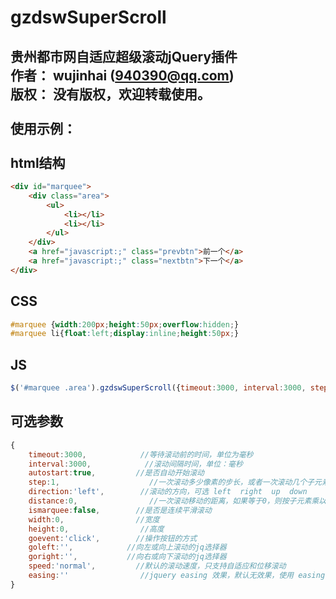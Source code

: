 # gzdswSuperScroll
贵州都市网自适应超级滚动jQuery插件<br/>
作者： wujinhai (940390@qq.com)<br/>
版权： 没有版权，欢迎转载使用。<br/>
<br/>
使用示例：<br/>
<br/>
html结构
------
```html
<div id="marquee">
    <div class="area">
        <ul>
            <li></li>
            <li></li>
        </ul>            
    </div>
    <a href="javascript:;" class="prevbtn">前一个</a>
    <a href="javascript:;" class="nextbtn">下一个</a>
</div>
```

CSS
------
```css
#marquee {width:200px;height:50px;overflow:hidden;}
#marquee li{float:left;display:inline;height:50px;}
```

JS
------
```javascript
$('#marquee .area').gzdswSuperScroll({timeout:3000, interval:3000, step:1, direction:'left', goleft:'.prevbtn', goright:'.nextbtn'});
```

可选参数
------
```javascript
{
    timeout:3000,            //等待滚动前的时间，单位为毫秒
    interval:3000,            //滚动间隔时间，单位：毫秒
    autostart:true,         //是否自动开始滚动
    step:1,                    //一次滚动多少像素的步长，或者一次滚动几个子元素
    direction:'left',        //滚动的方向，可选 left  right  up  down
    distance:0,                //一次滚动移动的距离，如果等于0，则按子元素乘以步长滚动
    ismarquee:false,        //是否是连续平滑滚动
    width:0,                //宽度
    height:0,                //高度
    goevent:'click',        //操作按钮的方式
    goleft:'',            //向左或向上滚动的jq选择器
    goright:'',           //向右或向下滚动的jq选择器
    speed:'normal',         //默认的滚动速度，只支持自适应和位移滚动
    easing:''                //jquery easing 效果，默认无效果，使用 easing 效果，一定要确保加载了 jquery.easing 插件
}
```
